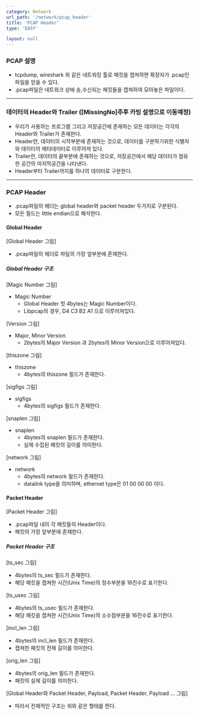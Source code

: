 ```yaml
---
category: Network
url_path: '/network/pcap_header'
title: 'PCAP Header'
type: 'EASY'

layout: null
---
```


### PCAP 설명

- tcpdump, wireshark 와 같은 네트워킹 툴로 패킷을 캡쳐하면 확장자가 .pcap인 파일을 얻을 수 있다.
- .pcap파일은 네트워크 상에 송,수신되는 패킷들을 캡쳐하여 모아놓은 파일이다.

*****************************************************************************************
### 데이터의 Header와 Trailer ([MissingNo]추후 카빙 설명으로 이동예정)

- 우리가 사용하는 프로그램 그리고 저장공간에 존재하는 모든 데이터는 각각의 Header와 Trailer가 존재한다.
- Header란, 데이터의 시작부분에 존재하는 것으로, 데이터를 구분하기위한 식별자와 데이터의 메타데이터로 이루어져 있다.
- Trailer란, 데이터의 끝부분에 존재하는 것으로, 저장공간에서 해당 데이터가 점유한 공간의 마지막공간을 나타낸다.
- Header부터 Trailer까지를 하나의 데이터로 구분한다.
*****************************************************************************************

### PCAP Header

- .pcap파일의 헤더는 global header와 packet header 두가지로 구분된다.
- 모든 필드는 little endian으로 해석한다.

#### Global Header

[Global Header 그림]

- .pcap파일의 헤더로 파일의 가장 앞부분에 존재한다.

##### Global Header 구조

[Magic Number 그림]

- Magic Number
  - Global Header 첫 4bytes는 Magic Number이다.
  - Libpcap의 경우, D4 C3 B2 A1 으로 이루어져있다.

[Version 그림]

- Major, Minor Version
  - 2bytes의 Major Version 과 2bytes의 Minor Version으로 이루어져있다.

[thiszone 그림]

- thiszone
  - 4bytes의 thiszone 필드가 존재한다.

[sigfigs 그림]

- sigfigs
  - 4bytes의 sigfigs 필드가 존재한다.

[snaplen 그림]

- snaplen
  - 4bytes의 snaplen 필드가 존재한다.
  - 실제 수집된 패킷의 길이를 의미한다.

[network 그림]

- network
  - 4bytes의 network 필드가 존재한다.
  - datalink type을 의미하며, ethernet type은 01 00 00 00 이다.

#### Packet Header

[Packet Header 그림]

- .pcap파일 내의 각 패킷들의 Header이다.
- 패킷의 가장 앞부분에 존재한다.

##### Packet Header 구조

[ts_sec 그림]

- 4bytes의 ts_sec 필드가 존재한다.
- 해당 패킷을 캡쳐한 시간(Unix Time)의 정수부분을 16진수로 표기한다.

[ts_usec 그림]

- 4bytes의 ts_usec 필드가 존재한다.
- 해당 패킷을 캡쳐한 시간(Unix Time)의 소수점부분을 16진수로 표기한다.

[incl_len 그림]

- 4bytes의 incl_len 필드가 존재한다.
- 캡쳐한 패킷의 전체 길이를 의미한다.

[orig_len 그림]

- 4bytes의 orig_len 필드가 존재한다.
- 패킷의 실제 길이를 의미한다.

[Global Header와 Packet Header, Payload, Packet Header, Payload ... 그림]

- 따라서 전체적인 구조는 위와 같은 형태를 띈다.
